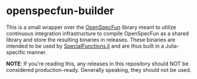 # openspecfun-builder

This is a small wrapper over the [OpenSpecFun](https://github.com/JuliaLang/openspecfun)
library meant to utilize continuous integration infrastructure to compile OpenSpecFun as
a shared library and store the resulting binaries in releases.
These binaries are intended to be used by
[SpecialFunctions.jl](https://github.com/JuliaMath/SpecialFunctions.jl) and are thus
built in a Julia-specific manner.

**NOTE**: If you're reading this, any releases in this repository should NOT be considered
production-ready.
Generally speaking, they should not be used.
